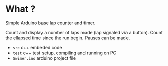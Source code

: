 # What ?

Simple Arduino base lap counter and timer.

Count and display a number of laps made (lap signaled via a button).
Count the ellapsed time since the run begin. Pauses can be made.

* `src` c++ embeded code
* `test` c++ test setup, compiling and running on PC
* `Swimer.ino` arduino project file
